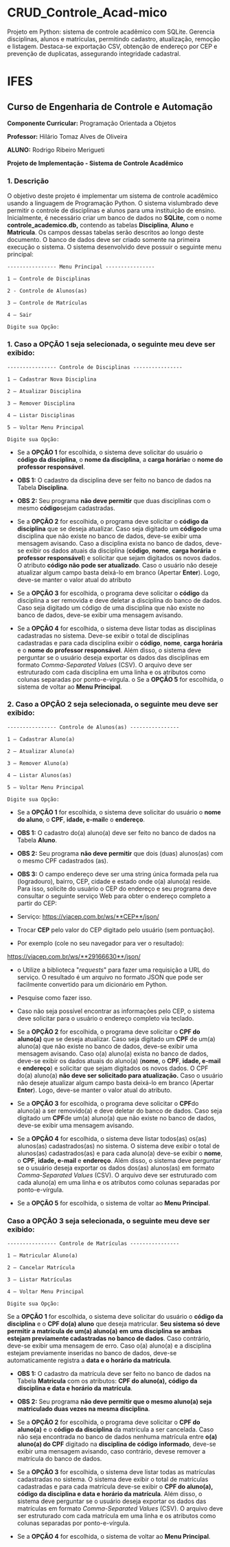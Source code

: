 # CRUD_Controle_Acad-mico
Projeto em Python: sistema de controle acadêmico com SQLite. Gerencia disciplinas, alunos e matrículas, permitindo cadastro, atualização, remoção e listagem. Destaca-se exportação CSV, obtenção de endereço por CEP e prevenção de duplicatas, assegurando integridade cadastral.

# IFES

## **Curso de Engenharia de Controle e Automação**

**Componente Curricular:** Programação Orientada a Objetos

**Professor:** Hilário Tomaz Alves de Oliveira

**ALUNO:** Rodrigo Ribeiro Merigueti


**Projeto de Implementação - Sistema de Controle Acadêmico**

### **1. Descrição**

O objetivo deste projeto é implementar um sistema de controle acadêmico usando a linguagem de Programação Python. O sistema vislumbrado deve permitir o controle de disciplinas e alunos para uma instituição de ensino. Inicialmente, é necessário criar um banco de dados no **SQLite**, com o nome **controle\_academico.db,** contendo as tabelas **Disciplina**, **Aluno** e **Matricula**. Os campos dessas tabelas serão descritos ao longo deste documento. O banco de dados deve ser criado somente na primeira execução o sistema. O sistema desenvolvido deve possuir o seguinte menu principal:

```
---------------- Menu Principal ----------------

1 – Controle de Disciplinas

2 - Controle de Alunos(as)

3 – Controle de Matrículas

4 – Sair

Digite sua Opção:
```



### 1. Caso a **OPÇÃO 1** seja selecionada, o seguinte meu deve ser exibido:

```
---------------- Controle de Disciplinas ----------------

1 – Cadastrar Nova Disciplina

2 – Atualizar Disciplina

3 – Remover Disciplina

4 – Listar Disciplinas

5 – Voltar Menu Principal

Digite sua Opção:
```

* Se a **OPÇÃO 1** for escolhida, o sistema deve solicitar do usuário o **código da disciplina**, o **nome da disciplina**, a **carga horária**e o **nome do professor responsável**.
* **OBS 1:** O cadastro da disciplina deve ser feito no banco de dados na Tabela **Disciplina**.
* **OBS 2:** Seu programa **não deve permitir** que duas disciplinas com o mesmo **código**sejam cadastradas. 

* Se a **OPÇÃO 2** for escolhida, o programa deve solicitar o **código da disciplina** que se deseja atualizar. Caso seja digitado um **código**de uma disciplina que não existe no banco de dados, deve-se exibir uma mensagem avisando. Caso a disciplina exista no banco de dados, deve-se exibir os dados atuais da disciplina (**código**, **nome**, **carga horária** e **professor responsável**) e solicitar que sejam digitados os novos dados. O atributo **código não pode ser atualizado**. Caso o usuário não deseje atualizar algum campo basta deixá-lo em branco (Apertar **Enter**). Logo, deve-se manter o valor atual do atributo 

* Se a **OPÇÃO 3** for escolhida, o programa deve solicitar o **código** da disciplina a ser removida e deve deletar a disciplina do banco de dados. Caso seja digitado um código de uma disciplina que não existe no banco de dados, deve-se exibir uma mensagem avisando. 
* Se a **OPÇÃO 4** for escolhida, o sistema deve listar todas as disciplinas cadastradas no sistema. Deve-se exibir o total de disciplinas cadastradas e para cada disciplina exibir o **código**, **nome**, **carga horária** e o **nome do professor responsável**. Além disso, o sistema deve perguntar se o usuário deseja exportar os dados das disciplinas em formato *Comma-Separated Values* (CSV). O arquivo deve ser estruturado com cada disciplina em uma linha e os atributos como colunas separadas por ponto-e-vírgula. o Se a **OPÇÃO 5** for escolhida, o sistema de voltar ao **Menu Principal**.

### 2. Caso a **OPÇÃO 2** seja selecionada, o seguinte meu deve ser exibido:

```
---------------- Controle de Alunos(as) ----------------

1 – Cadastrar Aluno(a)

2 – Atualizar Aluno(a)

3 – Remover Aluno(a)

4 – Listar Alunos(as)

5 – Voltar Menu Principal

Digite sua Opção:
```

* Se a **OPÇÃO 1** for escolhida, o sistema deve solicitar do usuário o **nome do aluno**, o **CPF**, **idade, e-mail**e o **endereço**.

* **OBS 1:** O cadastro do(a) aluno(a) deve ser feito no banco de dados na Tabela **Aluno**.
* **OBS 2:** Seu programa **não deve permitir** que dois (duas) alunos(as) com o mesmo CPF cadastrados (as).

* **OBS 3:** O campo endereço deve ser uma string única formada pela rua (logradouro), bairro, CEP, cidade e estado onde o(a) aluno(a) reside. Para isso, solicite do usuário o CEP do endereço e seu programa deve consultar o seguinte serviço Web para obter o endereço completo a partir do CEP:

* Serviço: https://viacep.com.br/ws/**CEP**/json/

* Trocar **CEP** pelo valor do CEP digitado pelo usuário (sem pontuação).

* Por exemplo (cole no seu navegador para ver o resultado):

https://viacep.com.br/ws/**29166630**/json/

* o Utilize a biblioteca "*requests*" para fazer uma requisição a URL do serviço. O resultado é um arquivo no formato JSON que pode ser facilmente convertido para um dicionário em Python.

* Pesquise como fazer isso.

* Caso não seja possível encontrar as informações pelo CEP, o sistema deve solicitar para o usuário o endereço completo via teclado.

* Se a **OPÇÃO 2** for escolhida, o programa deve solicitar o **CPF do aluno(a)** que se deseja atualizar. Caso seja digitado um **CPF** de um(a) aluno(a) que não existe no banco de dados, deve-se exibir uma mensagem avisando. Caso o(a) aluno(a) exista no banco de dados, deve-se exibir os dados atuais do aluno(a) (**nome**, o **CPF**, **idade, e-mail** e **endereço**) e solicitar que sejam digitados os novos dados. O CPF do(a) aluno(a) **não deve ser solicitado para atualização.** Caso o usuário não deseje atualizar algum campo basta deixá-lo em branco (Apertar **Enter**). Logo, deve-se manter o valor atual do atributo.

* Se a **OPÇÃO 3** for escolhida, o programa deve solicitar o **CPF**do aluno(a) a ser removido(a) e deve deletar do banco de dados. Caso seja digitado um **CPF**de um(a) aluno(a) que não existe no banco de dados, deve-se exibir uma mensagem avisando.

* Se a **OPÇÃO 4** for escolhida, o sistema deve listar todos(as) os(as) alunos(as) cadastrados(as) no sistema. O sistema deve exibir o total de alunos(as) cadastrados(as) e para cada aluno(a) deve-se exibir o **nome**, o **CPF**, **idade, e-mail** e **endereço**. Além disso, o sistema deve perguntar se o usuário deseja exportar os dados dos(as) alunos(as) em formato *Comma-Separated Values* (CSV). O arquivo deve ser estruturado com cada aluno(a) em uma linha e os atributos como colunas separadas por ponto-e-vírgula.
 
* Se a **OPÇÃO 5** for escolhida, o sistema de voltar ao **Menu Principal**.

### Caso a **OPÇÃO 3** seja selecionada, o seguinte meu deve ser exibido:

```
---------------- Controle de Matrículas ----------------

1 – Matricular Aluno(a)

2 – Cancelar Matrícula

3 – Listar Matrículas

4 – Voltar Menu Principal

Digite sua Opção:
```

Se a **OPÇÃO 1** for escolhida, o sistema deve solicitar do usuário o **código da disciplina** e o **CPF do(a) aluno** que deseja matricular. **Seu sistema só deve permitir a matrícula de um(a) aluno(a)** **em uma disciplina se ambas estejam previamente cadastradas no banco de dados**. Caso contrário, deve-se exibir uma mensagem de erro. Caso o(a) aluno(a) e a disciplina estejam previamente inseridas no banco de dados, deve-se automaticamente registra a **data e o horário da matrícula**.

* **OBS 1:** O cadastro da matrícula deve ser feito no banco de dados na Tabela **Matricula** com os atributos: **CPF do aluno(a),** **código da disciplina e data e horário da** **matrícula**.

* **OBS 2:** Seu programa **não deve permitir que o mesmo aluno(a) seja matriculado duas vezes na mesma disciplina**. 

* Se a **OPÇÃO 2** for escolhida, o programa deve solicitar o **CPF do aluno(a)** e o **código da disciplina** da matrícula a ser cancelada. Caso não seja encontrada no banco de dados nenhuma matrícula entre **o(a) aluno(a) do CPF** digitado na **disciplina de código** **informado**, deve-se exibir uma mensagem avisando, caso contrário, devese remover a matrícula do banco de dados.

* Se a **OPÇÃO 3** for escolhida, o sistema deve listar todas as matrículas cadastradas no sistema. O sistema deve exibir o total de matrículas cadastradas e para cada matrícula deve-se exibir o **CPF do aluno(a), código da disciplina e data e horário da matrícula**. Além disso, o sistema deve perguntar se o usuário deseja exportar os dados das matrículas em formato *Comma-Separated Values* (CSV). O arquivo deve ser estruturado com cada matrícula em uma linha e os atributos como colunas separadas por ponto-e-vírgula.

* Se a **OPÇÃO 4** for escolhida, o sistema de voltar ao **Menu Principal**.
